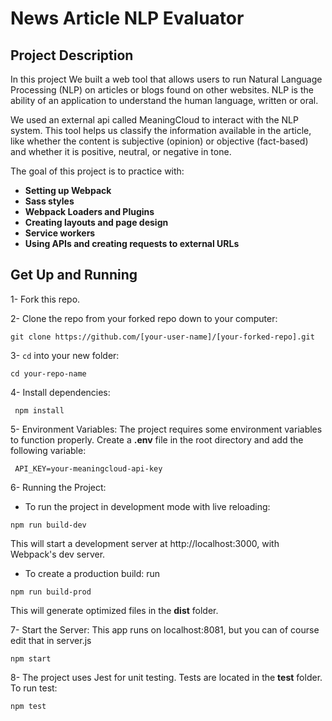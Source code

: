 # News Article NLP Evaluator

## Project Description
In this project We built a web tool that allows users to run Natural Language Processing (NLP) on articles or blogs found on other websites. NLP is the ability of an application to understand the human language, written or oral.

We used an external api called MeaningCloud to interact with the NLP system. This tool helps us classify the information available in the article, like whether the content is subjective (opinion) or objective (fact-based) and whether it is positive, neutral, or negative in tone.

The goal of this project is to practice with:

- **Setting up Webpack**
- **Sass styles**
- **Webpack Loaders and Plugins**
- **Creating layouts and page design**
- **Service workers**
- **Using APIs and creating requests to external URLs**


## Get Up and Running

1- Fork this repo.

2- Clone the repo from your forked repo down to your computer:
```
git clone https://github.com/[your-user-name]/[your-forked-repo].git
 ```
    
3- `cd` into your new folder:
```
cd your-repo-name
 ```
    
4- Install dependencies:
```
 npm install
```

5- Environment Variables:
    The project requires some environment variables to function properly. Create a **.env** file in the root directory and add the following variable:
```
 API_KEY=your-meaningcloud-api-key
 ```

6- Running the Project:
- To run the project in development mode with live reloading:
```
npm run build-dev
```
This will start a development server at http://localhost:3000,  with Webpack's dev server.

- To create a production build: run
```
npm run build-prod
```
This will generate optimized files in the **dist** folder.

7- Start the Server:
   This app runs on localhost:8081, but you can of course edit that in server.js
```
npm start
```

8- The project uses Jest for unit testing. Tests are located in the __test__ folder.
   To run test:
```
npm test
```
